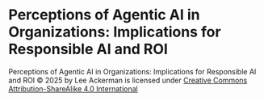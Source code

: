 # Perceptions of Agentic AI in Organizations: Implications for Responsible AI and ROI

Perceptions of Agentic AI in Organizations: Implications for Responsible AI and ROI © 2025 by Lee Ackerman is licensed under [Creative Commons Attribution-ShareAlike 4.0 International](LICENSE)
